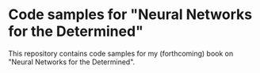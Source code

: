# Code samples for "Neural Networks for the Determined"

This repository contains code samples for my (forthcoming) book on
"Neural Networks for the Determined".
